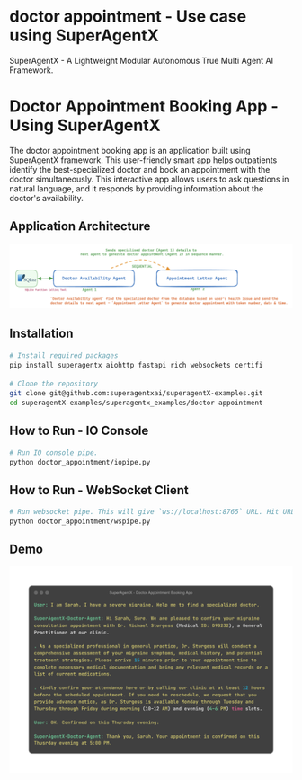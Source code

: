 

# doctor appointment - Use case using SuperAgentX

SuperAgentX - A Lightweight Modular Autonomous True Multi Agent AI Framework.

# Doctor Appointment Booking App - Using SuperAgentX
The doctor appointment booking app is an application built using SuperAgentX framework. This user-friendly smart app helps outpatients identify the best-specialized doctor and book an appointment with the doctor simultaneously.
This interactive app allows users to ask questions in natural language, and it responds by providing information about the doctor's availability.

## Application Architecture
![Architecture](doctor_appointment/data/images/doctor_app_architecture.png)

## Installation
```bash
# Install required packages
pip install superagentx aiohttp fastapi rich websockets certifi

# Clone the repository
git clone git@github.com:superagentxai/superagentX-examples.git
cd superagentX-examples/superagentx_examples/doctor appointment
```

## How to Run - IO Console
```bash
# Run IO console pipe. 
python doctor_appointment/iopipe.py
```

## How to Run - WebSocket Client
```bash
# Run websocket pipe. This will give `ws://localhost:8765` URL. Hit URL in Websocket client
python doctor_appointment/wspipe.py
```


## Demo
![Architecture](doctor_appointment/data/images/SuperAgentX-Doctor-Appointment-Booking-App.png)